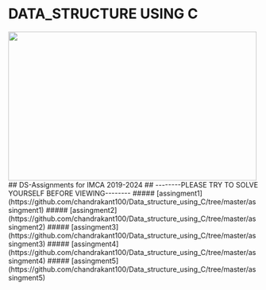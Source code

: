 
# DATA_STRUCTURE USING C
<html>
<img src="http://www.digitalexpert.co/images/courses/data-structure.png"height="300"width="500"align="middle">
</html> 
## DS-Assignments for IMCA 2019-2024
## --------PLEASE TRY TO SOLVE YOURSELF BEFORE VIEWING--------
##### [assingment1](https://github.com/chandrakant100/Data_structure_using_C/tree/master/assingment1)
##### [assingment2](https://github.com/chandrakant100/Data_structure_using_C/tree/master/assingment2)
##### [assingment3](https://github.com/chandrakant100/Data_structure_using_C/tree/master/assingment3)
##### [assingment4](https://github.com/chandrakant100/Data_structure_using_C/tree/master/assingment4)
##### [assingment5](https://github.com/chandrakant100/Data_structure_using_C/tree/master/assingment5) 

